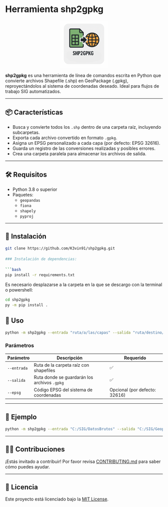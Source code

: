 
# Herramienta shp2gpkg

<p align="center">
  <img src="assets/icono.png" alt="shp2gpkg icono" width="150"/>
</p>

**shp2gpkg** es una herramienta de línea de comandos escrita en Python que convierte archivos Shapefile (.shp) en GeoPackage (.gpkg), 
reproyectándolos al sistema de coordenadas deseado. Ideal para flujos de trabajo SIG automatizados.

---

## 📦 Características

- Busca y convierte todos los `.shp` dentro de una carpeta raíz, incluyendo subcarpetas.
- Exporta cada archivo convertido en formato `.gpkg`.
- Asigna un EPSG personalizado a cada capa (por defecto: EPSG 32616).
- Guarda un registro de las conversiones realizadas y posibles errores.
- Crea una carpeta paralela para almacenar los archivos de salida.

---

## 🛠️ Requisitos

- Python 3.8 o superior
- Paquetes:
  - `geopandas`
  - `fiona`
  - `shapely`
  - `pyproj`

---

## 🚀 Instalación

```bash
git clone https://github.com/K3vin91/shp2gpkg.git

### Instalación de dependencias:

```bash
pip install -r requirements.txt
```

Es necesario desplazarse a la carpeta en la que se descargo con la terminal o powershell:

```bash
cd shp2gpkg
py -m pip install .
```

## 🚀 Uso

```bash
python -m shp2gpkg --entrada "ruta/a/las/capas" --salida "ruta/destino/gpkg" --epsg 32616
```

### Parámetros

| Parámetro  | Descripción                                    | Requerido |
|------------|------------------------------------------------|-----------|
| `--entrada` | Ruta de la carpeta raíz con shapefiles         | ✅        |
| `--salida`  | Ruta donde se guardarán los archivos `.gpkg`   | ✅        |
| `--epsg`    | Código EPSG del sistema de coordenadas         | Opcional (por defecto: 32616) |

---


## 🧪 Ejemplo

```bash
python -m shp2gpkg --entrada "C:/SIG/DatosBrutos" --salida "C:/SIG/Geopackages" --epsg 32616
```

---

## 🧑‍💻 Contribuciones

¡Estás invitado a contribuir! Por favor revisa [CONTRIBUTING.md](CONTRIBUTING.md) para saber cómo puedes ayudar.

---

## 📝 Licencia

Este proyecto está licenciado bajo la [MIT License](LICENSE).

